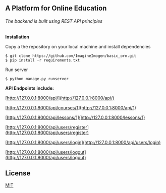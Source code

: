 ## A Platform for Online Education 

###### *The backend is built using REST API principles*

**Installation**

Copy a the repository on your local machine and install dependencies

```
$ git clone https://github.com/ImagineImogen/basic_orm.git
$ pip install -r requirements.txt
```

Run server


```
$ python manage.py runserver
```

**API Endpoints include:**

[http://127.0.0.1:8000/api/](http://127.0.0.1:8000/api/)

[http://127.0.0.1:8000/api/courses/1](http://127.0.0.1:8000/api/1)

[http://127.0.0.1:8000/api/lessons/1](http://127.0.0.1:8000/lessons/1)

[http://127.0.0.1:8000/api/users/register](http://127.0.0.1:8000/api/users/register)

[http://127.0.0.1:8000/api/users/login](http://127.0.0.1:8000/api/users/login)


[http://127.0.0.1:8000/api/users/logout](http://127.0.0.1:8000/api/users/logout)





## License
[MIT](https://choosealicense.com/licenses/mit/)